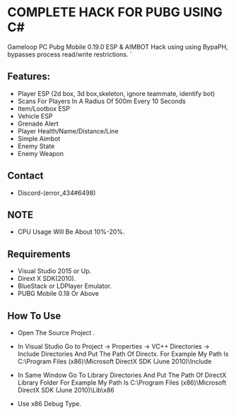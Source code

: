 # COMPLETE HACK FOR PUBG USING C#

Gameloop PC Pubg Mobile 0.19.0 ESP &amp; AIMBOT Hack using using BypaPH, bypasses process read/write restrictions.
`


## Features:
- Player ESP (2d box, 3d box,skeleton, ignore teammate, identify bot)
- Scans For Players In A Radius Of 500m Every 10 Seconds 
- Item/Lootbox ESP
- Vehicle ESP
- Grenade Alert
- Player Health/Name/Distance/Line
- Simple Aimbot
- Enemy State
- Enemy Weapon

## Contact 
- Discord-(error_434#6498)


## NOTE

* CPU Usage Will Be About 10%-20%.

## Requirements

* Visual Studio 2015 or Up.
* Dirext X SDK(2010).
* BlueStack or LDPlayer Emulator.
* PUBG Mobile 0.18 Or Above

## How To Use

*  Open The Source Project .

* In Visual Studio Go to Project -> Properties -> VC++ Directories -> Include Directories And Put The Path Of Directx. 
    For Example My Path Is C:\Program Files (x86)\Microsoft DirectX SDK (June 2010)\Include

* In Same Window Go To Library Directories And Put The Path Of DirectX Library Folder 
  For Example My Path Is C:\Program Files (x86)\Microsoft DirectX SDK (June 2010)\Lib\x86

* Use x86 Debug Type.

